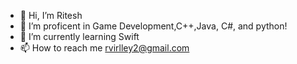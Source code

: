 - 👋 Hi, I’m Ritesh
- 👀 I’m proficent in Game Development,C++,Java, C#, and python! 
- 🌱 I’m currently learning Swift
- 📫 How to reach me rvirlley2@gmail.com

<!---
rickyVvv/rickyVvv is a ✨ special ✨ repository because its `README.md` (this file) appears on your GitHub profile.
You can click the Preview link to take a look at your changes.
--->
